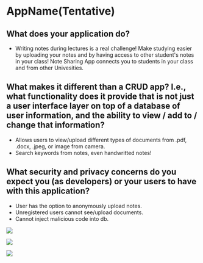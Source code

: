 # AppName(Tentative)

## What does your application do?

- Writing notes during lectures is a real challenge! Make studying easier by uploading your notes and by having access to other student's notes in your class! Note Sharing App connects you to students in your class and from other Univesities.

## What makes it different than a CRUD app? I.e., what functionality does it provide that is not just a user interface layer on top of a database of user information, and the ability to view / add to / change that information?

- Allows users to view/upload different types of documents from .pdf, .docx, .jpeg, or image from camera.
- Search keywords from notes, even handwritted notes!

## What security and privacy concerns do you expect you (as developers) or your users to have with this application?
- User has the option to anonymously upload notes.
- Unregistered users cannot see/upload documents.
- Cannot inject malicious code into db.


![](https://i.imgur.com/yJcQuWU.png)

![](https://i.imgur.com/2iLlxEi.png)

![](https://i.imgur.com/cdygEIC.png)
